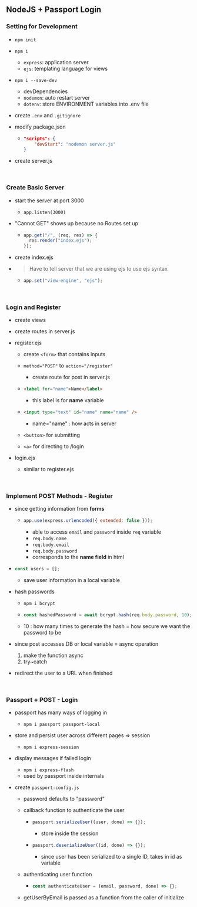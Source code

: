## NodeJS + Passport Login

### Setting for Development

- `npm init`
- `npm i`
  - `express`: application server
  - `ejs`: templating language for views
- `npm i --save-dev`
  - devDependencies
  - `nodemon`: auto restart server
  - `dotenv`: store ENVIRONMENT variables into .env file
- create `.env` and `.gitignore`

- modify package.json

  - ```json
    "scripts": {
        "devStart": "nodemon server.js"
    }
    ```

- create server.js

<br/>

### Create Basic Server

- start the server at port 3000

  - `app.listen(3000)`

- "Cannot GET" shows up because no Routes set up

  - ```javascript
    app.get("/", (req, res) => {
      res.render("index.ejs");
    });
    ```

- create index.ejs

- > Have to tell server that we are using ejs to use ejs syntax

  - ```javascript
    app.set("view-engine", "ejs");
    ```

<br/>

### Login and Register

- create views

- create routes in server.js

- register.ejs

  - create `<form>` that contains inputs

  - `method="POST"` to `action="/register"`

    - create route for post in server.js

  - ```html
    <label for="name">Name</label>
    ```

    - this label is for **name** variable

  - ```html
    <input type="text" id="name" name="name" />
    ```

    - name="name" : how acts in server

  - `<button>` for submitting

  - `<a>` for directing to /login

- login.ejs
  - similar to register.ejs

<br/>

### Implement POST Methods - Register

- since getting information from **forms**

  - ```javascript
    app.use(express.urlencoded({ extended: false }));
    ```

    - able to access `email` and `password` inside `req` variable
    - `req.body.name`
    - `req.body.email`
    - `req.body.password`
    - corresponds to the **name field** in html

- ```javascript
  const users = [];
  ```

  - save user information in a local variable

- hash passwords

  - `npm i bcrypt`

  - ```javascript
    const hashedPassword = await bcrypt.hash(req.body.password, 10);
    ```

  - 10 : how many times to generate the hash = how secure we want the password to be

- since post accesses DB or local variable = async operation

  1. make the function async
  2. try~catch

- redirect the user to a URL when finished

<br/>

### Passport + POST - Login

- passport has many ways of logging in

  - `npm i passport passport-local`

- store and persist user across different pages => session

  - `npm i express-session`

- display messages if failed login

  - `npm i express-flash`
  - used by passport inside internals

- create `passport-config.js`

  - password defaults to "password"

  - callback function to authenticate the user

    - ```javascript
      passport.serializeUser((user, done) => {});
      ```

      - store inside the session

    - ```javascript
      passport.deserializeUser((id, done) => {});
      ```

      - since user has been serialized to a single ID, takes in id as variable

  - authenticating user function

    - ```javascript
      const authenticateUser = (email, password, done) => {};
      ```

  - getUserByEmail is passed as a function from the caller of initialize
